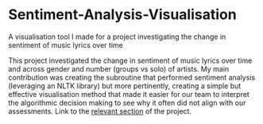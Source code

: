 # Sentiment-Analysis-Visualisation
A visualisation tool I made for a project investigating the change in sentiment of music lyrics over time

This project investigated the change in sentiment of music lyrics over time and across gender and number (groups vs solo) of artists.
My main contribution was creating the subroutine that performed sentiment analysis (leveraging an NLTK library) but more pertinently, creating a simple but effective visualisation method that made it easier for our team to interpret the algorithmic decision making to see why it often did not align with our assessments. Link to the [relevant section](https://saumyasoni7.wixsite.com/qmgroup16/limitations) of the project.
